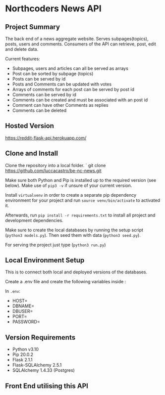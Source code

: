# Northcoders News API


## Project Summary

The back end of a news aggregate website. Serves subpages(topics), posts, users and comments. Consumers of the API can retrieve, post, edit and delete data.

Current features:

- Subpages, users and articles can all be served as arrays
- Post can be sorted by subpage (topics)
- Posts can be served by id
- Posts and Comments can be updated with votes
- Arrays of comments for each post can be served by post id
- Comments can be served by id
- Comments can be created and must be associated with an post id
- Comment can have other Comments as replies
- Comments can be deleted


## Hosted Version

https://reddit-flask-api.herokuapp.com/

## Clone and Install

Clone the repository into a local folder.
` git clone https://github.com/luccacastro/be-nc-news.git

Make sure both Python and Pip is installed up to the required version (see below). Make use of `pip3 -v` if unsure of your current version.

Install `virtualvenv` in order to create a separate pip dependency environment for your project and run `source venv/bin/activate` to activated it.

Afterwards, run `pip install -r requirements.txt` to install all project and development dependencies.

Make sure to create the local databases by running the setup script (`python3 models.py`). Then seed them with data (`python3 seed.py`).

For serving the project just type (`python3 run.py`)

## Local Environment Setup

This is to connect both local and deployed versions of the databases. 

Create a .env file and create the following variables inside :

In `.env`:
- HOST= 
- DBNAME= 
- DBUSER=
- PORT=
- PASSWORD=


## Version Requirements

- Python v3.10
- Pip 20.0.2
- Flask 2.1.1
- Flask-SQLAlchemy 2.5.1
- SQLAlchemy 1.4.33 (Postgres)

## Front End utilising this API